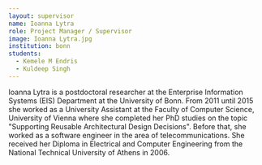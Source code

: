 ```yaml
---
layout: supervisor
name: Ioanna Lytra
role: Project Manager / Supervisor
image: Ioanna Lytra.jpg
institution: bonn
students:
  - Kemele M Endris
  - Kuldeep Singh
---
```

Ioanna Lytra is a postdoctoral researcher at the Enterprise Information Systems (EIS) Department at the University of Bonn. From 2011 until 2015 she worked as a University Assistant at the Faculty of Computer Science, University of Vienna where she completed her PhD studies on the topic "Supporting Reusable Architectural Design Decisions". Before that, she worked as a software engineer in the area of telecommunications. She received her Diploma in Electrical and Computer Engineering from the National Technical University of Athens in 2006.
